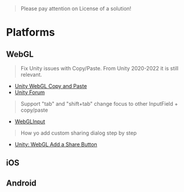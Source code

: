 > Please pay attention on License of a solution!

# Platforms

## WebGL
> Fix Unity issues with Copy/Paste. From Unity 2020-2022 it is still relevant.
- [Unity WebGL Copy and Paste](https://github.com/greggman/unity-webgl-copy-and-paste/tree/master)
- [Unity Forum](https://forum.unity.com/threads/webgl-copy-paste-for-input-field-not-working.494765/)

> Support "tab" and "shift+tab" change focus to other InputField + copy/paste
- [WebGLInput](https://github.com/kou-yeung/WebGLInput)

> How yo add custom sharing dialog step by step
- [Unity: WebGL Add a Share Button](https://pudding-entertainment.medium.com/unity-webgl-add-a-share-button-93831b3555e9) 

## iOS


## Android